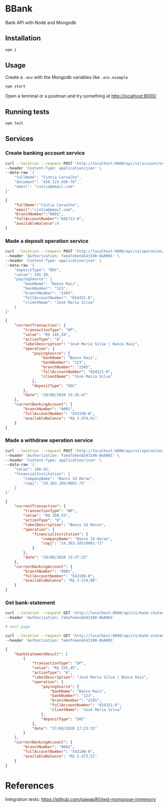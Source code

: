 
# BBank

Bank API with Node and Mongodb

## Installation

```bash
npm i
```

## Usage

Create a `.env` with the Mongodb variables like `.env.example`

```bash
npm start 
```

Open a terminal or a postman and try something at [http://localhost:8000/](http://localhost:8000/)


## Running tests

```bash
npm test
```

## Services

### Create banking account service

```sh
curl --location --request POST 'http://localhost:8000/api/v1/account/new' \
--header 'Content-Type: application/json' \
--data-raw '{
    "fullName": "Cintia Carvalho",
    "document": "456.123.456-78",
    "email": "cintia@email.com"
}'
```

```json
{
    "fullName":"Cintia Carvalho",
    "email":"cintia@email.com",
    "branchNumber":"0001",
    "fullAccountNumber":"845713-0",
    "availableBalance":0
}
```

### Made a deposit operation service

```sh
curl --location --request POST 'http://localhost:8000/api/v1/operation/deposit' \
--header 'Authorization: fakeToken&543190-0&0001' \
--header 'Content-Type: application/json' \
--data-raw '{
    "depositType": "DOC",
    "value": 145.58,
    "payingSource": {
        "bankName": "Banco Raiz",
        "bankNumber": "123",
        "branchNumber": "2345",
        "fullAccountNumber": "654321-0",
        "clientName": "José Maria Silva"
    }
}'
```

```json
{
    "currentTransaction": {
        "transactionType": "DP",
        "value": "R$ 145,58",
        "actionType": "A",
        "labelDescription": "José Maria Silva | Banco Raiz",
        "operation": {
            "payingSource": {
                "bankName": "Banco Raiz",
                "bankNumber": "123",
                "branchNumber": "2345",
                "fullAccountNumber": "654321-0",
                "clientName": "José Maria Silva"
            },
            "depositType": "DOC"
        },
        "date": "28/08/2020 15:35:47"
    },
    "currentBankingAccount": {
        "branchNumber": "0001",
        "fullAccountNumber": "543190-0",
        "availableBalance": "R$ 2.674,61"
    }
}
```

### Made a withdraw operation service

```sh
curl --location --request POST 'http://localhost:8000/api/v1/operation/withdraw' \
--header 'Authorization: fakeToken&543190-0&0001' \
--header 'Content-Type: application/json' \
--data-raw '{
    "value": 100.55,
    "financialInstitution": {
        "companyName": "Banco 24 Horas",
        "cnpj": "24.363.105/0001-73"
    }
}'
```

```json
{
    "currentTransaction": {
        "transactionType": "WD",
        "value": "R$ 100,55",
        "actionType": "D",
        "labelDescription": "Banco 24 Horas",
        "operation": {
            "financialInstitution": {
                "companyName": "Banco 24 Horas",
                "cnpj": "24.363.105/0001-73"
            }
        },
        "date": "28/08/2020 15:37:22"
    },
    "currentBankingAccount": {
        "branchNumber": "0001",
        "fullAccountNumber": "543190-0",
        "availableBalance": "R$ 2.574,06"
    }
}
```

### Get bank-statement 

```sh
curl --location --request GET 'http://localhost:8000/api/v1/bank-statement' \
--header 'Authorization: fakeToken&543190-0&0001'

# next page

curl --location --request GET 'http://localhost:8000/api/v1/bank-statement?page=2' \
--header 'Authorization: fakeToken&543190-0&0001'
```

```json
{
    "bankStatementResult": [
        {
            "transactionType": "DP",
            "value": "R$ 335,45",
            "actionType": "A",
            "labelDescription": "José Maria Silva | Banco Raiz",
            "operation": {
                "payingSource": {
                    "bankName": "Banco Raiz",
                    "bankNumber": "123",
                    "branchNumber": "2345",
                    "fullAccountNumber": "654321-0",
                    "clientName": "José Maria Silva"
                },
                "depositType": "DOC"
            },
            "date": "27/08/2020 17:23:35"
        }
    ],
    "currentBankingAccount": {
        "branchNumber": "0001",
        "fullAccountNumber": "543190-0",
        "availableBalance": "R$ 2.473,51"
    }
}
```

# References

Integration tests: https://github.com/pawap90/test-mongoose-inmemory


